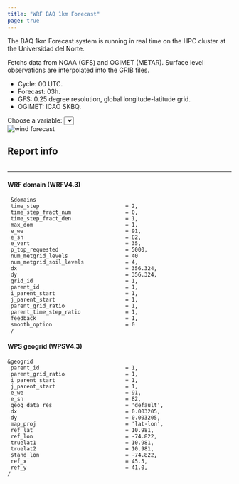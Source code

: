 ```yaml
---
title: "WRF BAQ 1km Forecast"
page: true
---
```


The BAQ 1km Forecast system is running in real time on the HPC cluster at the Universidad del Norte.

Fetchs data from NOAA (GFS) and OGIMET (METAR).
Surface level observations are interpolated into the GRIB files.

- Cycle: 00 UTC.
- Forecast: 03h.
- GFS: 0.25 degree resolution, global longitude-latitude grid.
- OGIMET: ICAO SKBQ.

<div>
	<div>
		<div class="select-container">
			<label for="variables-select">Choose a variable:</label>
			<select id="variables-select" name="variables"></select>
		</div>
		<div id="variables-gifs" class="img-loader">
			<img src="https://wrf-baq-1km.s3.amazonaws.com/last/wind.gif" alt="wind forecast" />
		</div>
	</div>
	<div>
		<h2>Report info</h2>
		<table id="report-data"></table>
	</div>
</div>

---

#### WRF domain (WRFV4.3)
```
 &domains
 time_step                           = 2,
 time_step_fract_num                 = 0,
 time_step_fract_den                 = 1,
 max_dom                             = 1,
 e_we                                = 91,
 e_sn                                = 82,
 e_vert                              = 35,
 p_top_requested                     = 5000,
 num_metgrid_levels                  = 40
 num_metgrid_soil_levels             = 4,
 dx                                  = 356.324,
 dy                                  = 356.324,
 grid_id                             = 1,
 parent_id                           = 1,
 i_parent_start                      = 1,
 j_parent_start                      = 1,
 parent_grid_ratio                   = 1,
 parent_time_step_ratio              = 1,
 feedback                            = 1,
 smooth_option                       = 0
 /
```

#### WPS geogrid (WPSV4.3)
```
&geogrid
 parent_id                           = 1,
 parent_grid_ratio                   = 1,
 i_parent_start                      = 1,
 j_parent_start                      = 1,
 e_we                                = 91,
 e_sn                                = 82,
 geog_data_res                       = 'default',
 dx                                  = 0.003205,
 dy                                  = 0.003205,
 map_proj                            = 'lat-lon',
 ref_lat                             = 10.981,
 ref_lon                             = -74.822,
 truelat1                            = 10.981,
 truelat2                            = 10.981,
 stand_lon                           = -74.822,
 ref_x                               = 45.5,
 ref_y                               = 41.0,
/
```